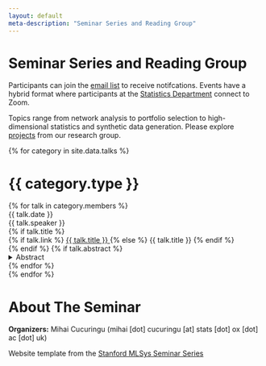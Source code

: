 ```yaml
---
layout: default
meta-description: "Seminar Series and Reading Group"
---
```


# Seminar Series and Reading Group

Participants can join the [email list](https://groups.google.com/forum/#!forum/stanford-mlsys-seminars/join) to receive notifcations. Events have a hybrid format where participants at the [Statistics Department](https://www.stats.ox.ac.uk/) connect to Zoom. 

Topics range from network analysis to portfolio selection to high-dimensional statistics and synthetic data generation. Please explore [projects](https://www.stats.ox.ac.uk/~cucuring/fin.htm) from our research group. 

{% for category in site.data.talks %}
# {{ category.type }}
<div class="talk-list">
  {% for talk in category.members %}
  <div class="talk list-group-item">
  <div class="talk-date">{{ talk.date }}</div>
  <div class="talk-presenter">{{ talk.speaker }}</div>
  {% if talk.title %}
  <div>
    {% if talk.link %}
      <span><a class="talk-title-link" href="{{ talk.link }}">{{ talk.title }} <i class="bi bi-box-arrow-up-right"></i></a></span>
    {% else %}
      <span>{{ talk.title }}</span>
    {% endif %}
  </div>
  {% endif %}
  {% if talk.abstract %}
    <details>
    <summary>Abstract</summary>
    {{ talk.abstract }}
    
    {% if talk.bio %}
    <br><br>
    <strong>Biography: </strong> {{ talk.bio }}
    {% endif %}

    {% if talk.recording %}
      <br><br>
      <strong><a href="{{ talk.recording}}">Recording</a></strong>
    {% endif %}
    </details>
  {% endif %}
  </div>
  {% endfor %}
</div>
{% endfor %}

# About The Seminar

**Organizers:** Mihai Cucuringu (mihai [dot] cucuringu [at] stats [dot] ox [dot] ac [dot] uk)

Website template from the [Stanford MLSys Seminar Series](https://mlsys.stanford.edu)